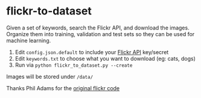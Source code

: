 flickr-to-dataset
==================

Given a set of keywords, search the Flickr API, and download the images. 
Organize them into training, validation and test sets so they can be used 
for machine learning.

1. Edit `config.json.default` to include your [Flickr API](https://www.flickr.com/services/api/) key/secret
2. Edit `keywords.txt` to choose what you want to download (eg: cats, dogs)
3. Run via `python flickr_to_dataset.py --create`

Images will be stored under `/data/`


Thanks Phil Adams for the [original flickr code](https://github.com/philadams/flickr-images-grab)
